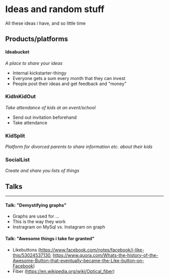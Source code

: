 # Ideas and random stuff

All these ideas i have, and so little time

## Products/platforms

#### Ideabucket
_A place to share your ideas_
- Internal kickstarter-thingy
- Everyone gets a sum every month that they can invest
- People post their ideas and get feedback and "money"

### KidInKidOut
_Take attendance of kids at an event/school_
- Send out invitation beforehand
- Take attendance

### KidSplit
_Platform for divorced parents to share information etc. about their kids_

### SocialList
_Create and share you lists of things_




## Talks
-------------------------

#### Talk: "Demystifying graphs"
- Graphs are used for ...
- This is the way they work
- Instragram on MySql vs. Instagram on graph

#### Talk: "Awesome things i take for granted"
- Likebuttons (https://www.facebook.com/notes/facebook/i-like-this/53024537130, https://www.quora.com/Whats-the-history-of-the-Awesome-Button-that-eventually-became-the-Like-button-on-Facebook)
- Fiber (https://en.wikipedia.org/wiki/Optical_fiber)
